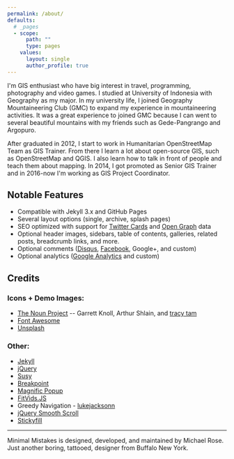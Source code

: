 ```yaml
---
permalink: /about/
defaults:
  # _pages
  - scope:
      path: ""
      type: pages
    values:
      layout: single
      author_profile: true
---
```

I'm GIS enthusiast who have big interest in travel, programming, photography and video games. I studied at University of Indonesia with Geography as my major. In my university life, I joined Geography Mountaineering Club (GMC) to expand my experience in mountaineering activities. It was a great experience to joined GMC because I can went to several beautiful mountains with my friends such as Gede-Pangrango and Argopuro.

After graduated in 2012, I start to work in Humanitarian OpenStreetMap Team as GIS Trainer. From there I learn a lot about open-source GIS, such as OpenStreetMap and QGIS. I also learn how to talk in front of people and teach them about mapping. In 2014, I got promoted as Senior GIS Trainer and in 2016-now I'm working as GIS Project Coordinator.

## Notable Features

- Compatible with Jekyll 3.x and GitHub Pages
- Several layout options (single, archive, splash pages)
- SEO optimized with support for [Twitter Cards](https://dev.twitter.com/cards/overview) and [Open Graph](http://ogp.me/) data
- Optional header images, sidebars, table of contents, galleries, related posts, breadcrumb links, and more.
- Optional comments ([Disqus](https://disqus.com/), [Facebook](https://developers.facebook.com/docs/plugins/comments), Google+, and custom)
- Optional analytics ([Google Analytics](https://www.google.com/analytics/) and custom)

## Credits

### Icons + Demo Images:

- [The Noun Project](https://thenounproject.com) -- Garrett Knoll, Arthur Shlain, and [tracy tam](https://thenounproject.com/tracytam)
- [Font Awesome](http://fortawesome.github.io/Font-Awesome/)
- [Unsplash](https://unsplash.com/)

### Other:

- [Jekyll](http://jekyllrb.com/)
- [jQuery](http://jquery.com/)
- [Susy](http://susy.oddbird.net/)
- [Breakpoint](http://breakpoint-sass.com/)
- [Magnific Popup](http://dimsemenov.com/plugins/magnific-popup/)
- [FitVids.JS](http://fitvidsjs.com/)
- Greedy Navigation - [lukejacksonn](http://codepen.io/lukejacksonn/pen/PwmwWV)
- [jQuery Smooth Scroll](https://github.com/kswedberg/jquery-smooth-scroll)
- [Stickyfill](https://github.com/wilddeer/stickyfill)

---

Minimal Mistakes is designed, developed, and maintained by Michael Rose. Just another boring, tattooed, designer from Buffalo New York.
